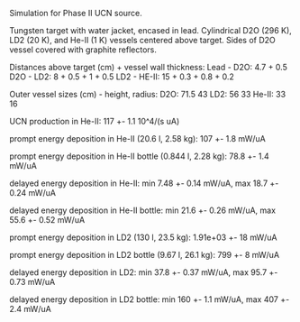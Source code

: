 Simulation for Phase II UCN source.

Tungsten target with water jacket, encased in lead.
Cylindrical D2O (296 K), LD2 (20 K), and He-II (1 K) vessels centered above target.
Sides of D2O vessel covered with graphite reflectors.

Distances above target (cm) + vessel wall thickness:
Lead - D2O: 4.7 + 0.5
D2O - LD2: 8 + 0.5 + 1 + 0.5
LD2 - HE-II: 15 + 0.3 + 0.8 + 0.2

Outer vessel sizes (cm) - height, radius:
D2O: 71.5 43
LD2: 56 33
He-II: 33 16

UCN production in He-II:
117 +- 1.1 10^4/(s uA)

prompt energy deposition in He-II (20.6 l, 2.58 kg):
107 +- 1.8 mW/uA

prompt energy deposition in He-II bottle (0.844 l, 2.28 kg):
78.8 +- 1.4 mW/uA

delayed energy deposition in He-II:
min 7.48 +- 0.14 mW/uA, max 18.7 +- 0.24 mW/uA

delayed energy deposition in He-II bottle:
min 21.6 +- 0.26 mW/uA, max 55.6 +- 0.52 mW/uA

prompt energy deposition in LD2 (130 l, 23.5 kg):
1.91e+03 +- 18 mW/uA

prompt energy deposition in LD2 bottle (9.67 l, 26.1 kg):
799 +- 8 mW/uA

delayed energy deposition in LD2:
min 37.8 +- 0.37 mW/uA, max 95.7 +- 0.73 mW/uA

delayed energy deposition in LD2 bottle:
min 160 +- 1.1 mW/uA, max 407 +- 2.4 mW/uA

